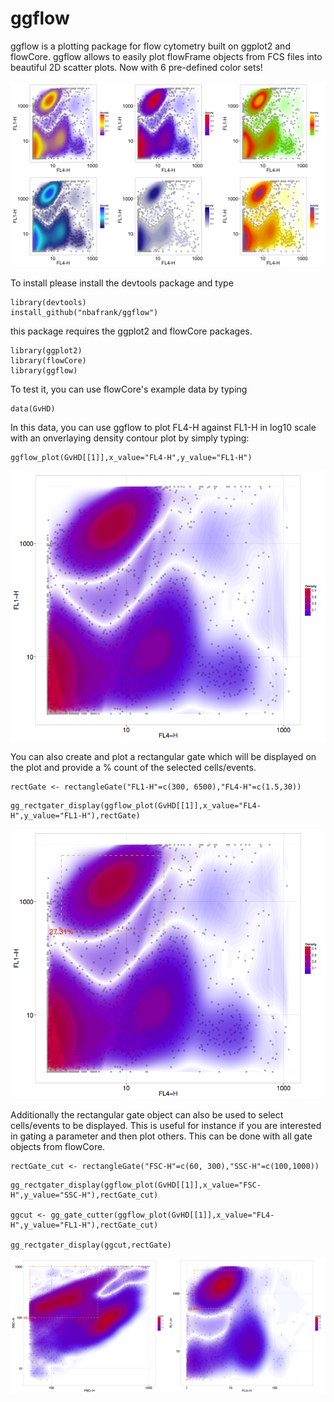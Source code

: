 
ggflow
========================================================

ggflow is a plotting package for flow cytometry built on ggplot2 and flowCore. ggflow allows to easily plot flowFrame objects from FCS files into beautiful 2D scatter plots. Now with 6 pre-defined color sets!

![plot of chunk color-chunk-1](figures/fig_colors.png)



To install please install the devtools package and type

```{r}
library(devtools)
install_github("nbafrank/ggflow")
```

this package requires the ggplot2 and flowCore packages.


```{r}
library(ggplot2)
library(flowCore)
library(ggflow)
```
To test it, you can use flowCore's example data by typing

```{r}
data(GvHD)
```

In this data, you can use ggflow to plot FL4-H against FL1-H in log10 scale with an onverlaying density contour plot by simply typing:

```{r,fig.height=12,fig.width=14}
ggflow_plot(GvHD[[1]],x_value="FL4-H",y_value="FL1-H")
```

![plot of chunk unnamed-chunk-1](figures/figure1.png)




You can also create and plot a rectangular gate which will be displayed on the plot and provide a % count of the selected cells/events.

```{r}
rectGate <- rectangleGate("FL1-H"=c(300, 6500),"FL4-H"=c(1.5,30))
```

```{r,fig.height=12,fig.width=14}
gg_rectgater_display(ggflow_plot(GvHD[[1]],x_value="FL4-H",y_value="FL1-H"),rectGate)
```

![plot of chunk unnamed-chunk-2](figures/figure2.png)




Additionally the rectangular gate object can also be used to select cells/events to be displayed. This is useful for instance if you are interested in gating a parameter and then plot others. This can be done with all gate objects from flowCore.

```{r}
rectGate_cut <- rectangleGate("FSC-H"=c(60, 300),"SSC-H"=c(100,1000))
```

```{r,fig.height=12,fig.width=14}
gg_rectgater_display(ggflow_plot(GvHD[[1]],x_value="FSC-H",y_value="SSC-H"),rectGate_cut)

ggcut <- gg_gate_cutter(ggflow_plot(GvHD[[1]],x_value="FL4-H",y_value="FL1-H"),rectGate_cut)

gg_rectgater_display(ggcut,rectGate)
```

![plot of chunk unnamed-chunk-3](figures/figure3.png)


